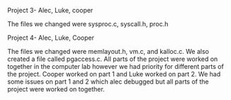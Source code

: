 Project 3- Alec, Luke, cooper

The files we changed were sysproc.c, syscall.h, proc.h





Project 4- Alec, Luke, Cooper

The files we changed were memlayout.h, vm.c, and kalloc.c. We also created a file called pgaccess.c.
All parts of the project were worked on together in the computer lab however we had priority for different parts of the project. Cooper worked on part 1 and Luke worked on part 2. We had some issues on part 1 and 2 which alec debugged but all parts of the project were worked on together.
